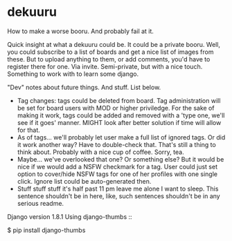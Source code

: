 # dekuuru
How to make a worse booru. And probably fail at it.

Quick insight at what a dekuuru could be. It could be a private booru. Well, you could subscribe to a list of boards and get a nice list of images from these. But to upload anything to them, or add comments, you'd have to register there for one. Via invite. Semi-private, but with a nice touch. Something to work with to learn some django.

"Dev" notes about future things. And stuff. List below.
- Tag changes: tags could be deleted from board. Tag administration will be set for board users with MOD or higher priviledge. For the sake of making it work, tags could be added and removed with a 'type one, we'll see if it goes' manner. MIGHT look after better solution if time will allow for that.
- As of tags... we'll probably let user make a full list of ignored tags. Or did it work another way? Have to double-check that. That's still a thing to think about. Probably with a nice cup of coffee. Sorry, tea.
- Maybe... we've overlooked that one? Or something else? But it would be nice if we would add a NSFW checkmark for a tag. User could just set option to cover/hide NSFW tags for one of her profiles with one single click. Ignore list could be auto-generated then.
- Stuff stuff stuff it's half past 11 pm leave me alone I want to sleep. This sentence shouldn't be in here, like, such sentences shouldn't be in any serious readme.

Django version 1.8.1
Using django-thumbs
::

  $ pip install django-thumbs
